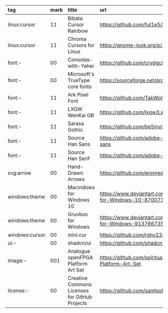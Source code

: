 tag            | mark | title                                         | url
:-             | :-   | :-                                            | :-
linux:cursor   | 11   | Bibata Cursor Rainbow                         | https://github.com/ful1e5/Bibata_Cursor_Rainbow
linux:cursor   | 11   | Chroma Cursors for Linux                      | https://gnome-look.org/p/2045954
font:-         | 00   | Consolas-with-Yahei                           | https://github.com/crvdgc/Consolas-with-Yahei
font:-         | 00   | Microsoft's TrueType core fonts               | https://sourceforge.net/projects/corefonts
font:-         | 11   | Ark Pixel Font                                | https://github.com/TakWolf/ark-pixel-font
font:-         | 11   | LXGW WenKai GB                                | https://github.com/lxgw/LxgwWenkaiGB
font:-         | 11   | Sarasa Gothic                                 | https://github.com/be5invis/Sarasa-Gothic
font:-         | 11   | Source Han Sans                               | https://github.com/adobe-fonts/source-han-sans
font:-         | 11   | Source Han Serif                              | https://github.com/adobe-fonts/source-han-serif
svg:arrow      | 00   | Hand-Drawn Arrows                             | https://github.com/eronred/handy-arrows
windows:theme  | 00   | Macindows for Windows 10                      | https://www.deviantart.com/niivu/art/Macindows-for-Windows-10-870073866
windows:theme  | 00   | Gruvbox for Windows                           | https://www.deviantart.com/niivu/art/Gruvbox-for-Windows-913766735
windows:cursor | 00   | mini.cur                                      | https://github.com/rghv234/mini.cur
ui:-           | 00   | shadcn/ui                                     | https://github.com/shadcn-ui/ui
image:-        | 001  | Analogue openFPGA Platform Art Set            | https://github.com/spiritualized1997/openFPGA-Platform-Art-Set
license:-      | 00   | Creative Commons Licenses for GitHub Projects | https://github.com/santisoler/cc-licenses
